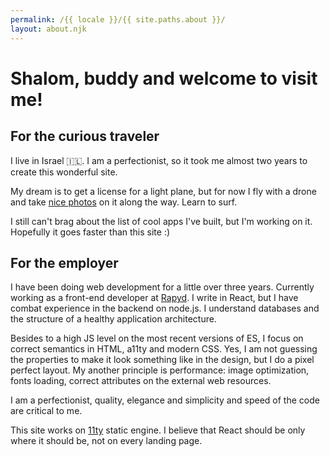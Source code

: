 ```yaml
---
permalink: /{{ locale }}/{{ site.paths.about }}/
layout: about.njk
---
```


# Shalom, buddy and welcome to visit me!

## For the curious traveler

I live in Israel 🇮🇱. I am a perfectionist, so it took me almost two years to create this wonderful site.

My dream is to get a license for a light plane, but for now I fly with a drone and take <a class="text-link" href="https://unsplash.com/@jediyozh" target="_blank" rel="noopener noreferrer">nice photos</a> on it along the way. Learn to surf.

I still can't brag about the list of cool apps I've built, but I'm working on it. Hopefully it goes faster than this site :)

## For the employer

I have been doing web development for a little over three years. Currently working as a front-end developer at <a class="text-link" href="https://www.rapyd.net/" target="_blank" rel="noopener noreferrer">Rapyd</a>. I write in React, but I have combat experience in the backend on node.js. I understand databases and the structure of a healthy application architecture.

Besides to a high JS level on the most recent versions of ES, I focus on correct semantics in HTML, a11ty and modern CSS. Yes, I am not guessing the properties to make it look something like in the design, but I do a pixel perfect layout. My another principle is performance: image optimization, fonts loading, correct attributes on the external web resources.

I am a perfectionist, quality, elegance and simplicity and speed of the code are critical to me.

This site works on <a class="text-link" href="https://11ty.dev" target="_blank" rel="noopener noreferrer">11ty</a> static engine. I believe that React should be only where it should be, not on every landing page.

